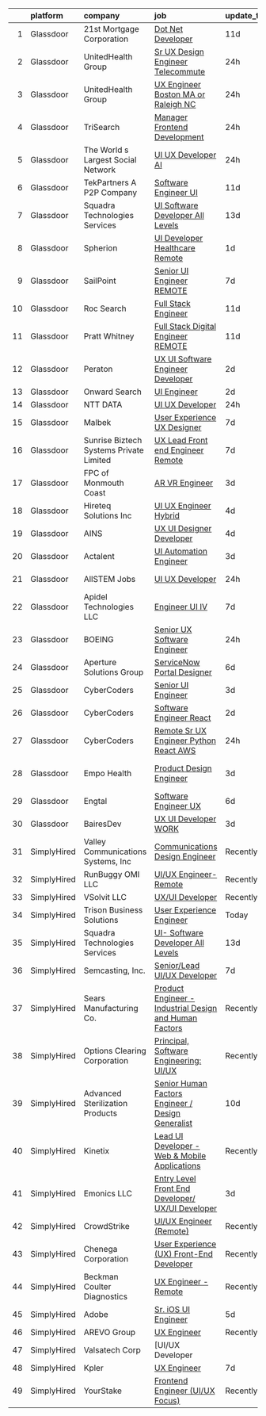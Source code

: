 

|    | platform    | company                                 | job                                                                                                                                                                                                                                                                                                                                                                                                                                                                                                                                                                                                                                                                                                                                                                                                                                                                                                                                                                                                                                                                                                                                                                                                                                                                                                                                                                                                                                                                                                                                                                     | update_time   | location                |
|---:|:------------|:----------------------------------------|:------------------------------------------------------------------------------------------------------------------------------------------------------------------------------------------------------------------------------------------------------------------------------------------------------------------------------------------------------------------------------------------------------------------------------------------------------------------------------------------------------------------------------------------------------------------------------------------------------------------------------------------------------------------------------------------------------------------------------------------------------------------------------------------------------------------------------------------------------------------------------------------------------------------------------------------------------------------------------------------------------------------------------------------------------------------------------------------------------------------------------------------------------------------------------------------------------------------------------------------------------------------------------------------------------------------------------------------------------------------------------------------------------------------------------------------------------------------------------------------------------------------------------------------------------------------------|:--------------|:------------------------|
|  1 | Glassdoor   | 21st Mortgage Corporation               | [Dot Net Developer](https://www.glassdoor.com/partner/jobListing.htm?pos=102&ao=1110586&s=58&guid=00000182153a5856a493c49ac567088a&src=GD_JOB_AD&t=SR&vt=w&cs=1_c3fc82ad&cb=1658213521881&jobListingId=1007990508969&cpc=356D09F0C08B1729&jrtk=3-0-1g8ajkm56kltj801-1g8ajkm5mi15m800-8a830705b06b381e--6NYlbfkN0BeAyavutZxRR7ChPbyVYCIOKJX9CUQksOACpGPzjAT8NFrx-wLRtB8cHbO_Z05eeN-ec5Qr0zoARbmGulbnJfT-tQ7mZ_Crun4kihfGMB0SAkv55ej3GEmwoceb5zNJUUrZ102Nic3xKjbl7XfDXj_49WS4x8AbQYFPMDiUCKuONfOLIYZFizOiKK6aLzvrWVtIVrKvAonxEDmgPhbb3haHc0iLSYlTRRAdfZSYCTjal3le1z5RY8_hQuAk6E6ftz7Vb5nY0gAfdzLCidilB2h2CJlHBk-Q_SUYmxZZhtFjF4phuVb-7uOg68iA3qAzBSdsmOwXBm-9szysZcANFeEVxxJGl159OTOeUzB9VLBYkWHqRTi8lMrPO0pCKgMct70JITR_CEyAv_TqxfOkH8J7jXWJvEM7eq0An5cZ4jY2F75H57QcieMFZw2OmZC_hj4YVGnSkU5DGin89tQtnyoNFIbc5sMpycfD7VDGFF9cP0xxg26U7s6cKly8HrfCrE%3D)                                                                                                                                                                                                                                                                                                                                                                                                                                                                                                                                                                                                                                                                                                                   | 11d           | Knoxville, TN           |
|  2 | Glassdoor   | UnitedHealth Group                      | [Sr UX Design Engineer   Telecommute](https://www.glassdoor.com/partner/jobListing.htm?pos=111&ao=1110586&s=58&guid=00000182153a5856a493c49ac567088a&src=GD_JOB_AD&t=SR&vt=w&cs=1_a3a201d4&cb=1658213521882&jobListingId=1008011760336&cpc=654405A9B1E0A9F5&jrtk=3-0-1g8ajkm56kltj801-1g8ajkm5mi15m800-a6560c212f363599--6NYlbfkN0C8O9VKdOj_1Zh75e9_CvYhSsWVxS1Pvi5WUWhsf4w7FOycHcR50Ta-CQORLM6vDVcuPiOGkBzn3MobIF6VycbhXU2tnlbAntlZUdYUt5UEcN4LIZ6p2ByqYYcI2C8BFjcmsOktTCV0Yl9gd1OHtls92C3J_XgUou9mClNJBMENy7AXQCmqOnFr6BGp-DH83yPev5Ief8-uL2aAOpxF3TDBG3_iNbakOvco6HiF0z1o_GimlTM_zfsQby_xX8hMdB0xproDZ0w6lDvIx_3KT_jogWrfBwbxnZ4tEDGq5070nu6MBWxZqSr4uDc7k9Ap3p5nzqKczf8sFkPjQ8uAAF7yrelKwMP3TaZW-u8aofeFfqPScGDfsmsBoxXcfhqD2yqt_d7dGJTldez-fnFLdRP7Q00FtqqmCkEjuPRLTkdDRQ%3D%3D)                                                                                                                                                                                                                                                                                                                                                                                                                                                                                                                                                                                                                                                                                                                                                                                   | 24h           | Eden Prairie, MN        |
|  3 | Glassdoor   | UnitedHealth Group                      | [UX Engineer   Boston  MA or Raleigh  NC](https://www.glassdoor.com/partner/jobListing.htm?pos=105&ao=1110586&s=58&guid=00000182153a5856a493c49ac567088a&src=GD_JOB_AD&t=SR&vt=w&cs=1_075012eb&cb=1658213521881&jobListingId=1008011762776&cpc=47CFDC01B3F81FAC&jrtk=3-0-1g8ajkm56kltj801-1g8ajkm5mi15m800-770229d9f52ffb7c--6NYlbfkN0C8O9VKdOj_1Zh75e9_CvYhSsWVxS1Pvi5WUWhsf4w7FOycHcR50Ta-CQORLM6vDVcuPiOGkBzn3DPDyy2UEjKF1T7FrV-ikTZnjWKmEUL0B3S8aoxKcxaCnfFjT6bJnhaRpWp7foMb4sFQnsTPYQkXSsaCfpZ7HN7EYRIUO78zYnCQq3mpqt8_nZ5D8EiwO-5SWyTwLRfjyPkP4yKzgD21O9YhloAcYHXowByoIIihqw_wfbAvSH3Pu6r8i-OFHpsWYa_qIUhyJsdxIC6SUDhPvTA8WymOmWuN53YwDt1Se9iiNESBp4uBevBNtL8zOz-LNaSqXf3kW_z4xdT3AspAD_2SPBgp_tECsef7J0dWBD3LI8p2y9QDz7PjLRwPUHCv4gMZr15yHaoZvCilQ53vGhdbiBpLkoBxingXFBFdRFMdn4Y9rBqt)                                                                                                                                                                                                                                                                                                                                                                                                                                                                                                                                                                                                                                                                                                                                                                           | 24h           | Raleigh, NC             |
|  4 | Glassdoor   | TriSearch                               | [Manager  Frontend Development](https://www.glassdoor.com/partner/jobListing.htm?pos=120&ao=1110586&s=58&guid=00000182153a5856a493c49ac567088a&src=GD_JOB_AD&t=SR&vt=w&ea=1&cs=1_bc428320&cb=1658213521884&jobListingId=1008011841467&cpc=F17331D9BECC482A&jrtk=3-0-1g8ajkm56kltj801-1g8ajkm5mi15m800-fe774720b1f7681e--6NYlbfkN0DJ41dufiW9-_d3VmOZHcpuez4e0Bu4X9T9KlT8_BkKDTCpIQbqk84Vut8YIlTyJcNraqpGmcppIIVYTYfwcycEtMRHCXGCs03dZ7mvDdBd_AnQiX7PcIxvgyK2yAQSgbQLSFYCUqKtuLt1TLx10f12QzmhPdmifR5qnTbaUuSQFl8I60jrOHmMN6Jl2c3Wj3zdoAejxjBPqC1GznudvfGOKVx9fgKa7BOr7jq2NSbbp1DAuF0Coe6382BqK5EK-SLl1XdeaTqgHLVQb6udbnq1IqJYg7r1vI6kd3uaXq6xPEr-lB6CT_uflLhsovJ02OFh9NBZPHApdkBWsWOkSN9XtRwmLISJ1TEgQNSQeCB1wl8c1ckneepT2etR5chbn3gZGmALjl1JsSkmPb5VWHuSffgzSa377oJHnkwsx0WRb29wf_hq0cCitvs75KYzQu5geI9PwAjpExHfygVvtVTt0E_h_GpRGhQLQuDmojDr6Pdgg66O1NGN-rKGBovvzX553JcNYqPdNPR1g0FrV_33)                                                                                                                                                                                                                                                                                                                                                                                                                                                                                                                                                                                                                                                                                | 24h           | Boston, MA              |
|  5 | Glassdoor   | The World s Largest Social Network      | [UI UX Developer  AI ](https://www.glassdoor.com/partner/jobListing.htm?pos=119&ao=1110586&s=58&guid=00000182153a5856a493c49ac567088a&src=GD_JOB_AD&t=SR&vt=w&ea=1&cs=1_6833ee35&cb=1658213521884&jobListingId=1008012161687&cpc=4B86475FAF393599&jrtk=3-0-1g8ajkm56kltj801-1g8ajkm5mi15m800-0c8ed47a18e83c06--6NYlbfkN0DSgjPPcnEdvoK3uuxfISLALE6pB1FR7YSHOr_tSg5_QGIhoz_2VqUepdcKLBLI_zQfqeGEJ02t1HlB8_HMM-HwJFzTKhmaijBLIH9TdD1T5RlHAj3Vjqfnj2lClj_iHQd83QlXV3HAWkCn_euEpTGEAlcgiIf0yIfRuZ3DO3FPpWEXl4IeheetIc6pl-Ve_mRcQDoxJX4gaJ05AwJuwuyKghpvJfAw10FL2GHbDQDiAuj4bc-QtgP0WJSS2R5XsyEDB9AvmONMUGehCIn3YOo6SUXEYpBUZki3WoYdieWzu9oA9sZhRb3zecUykYtR3f07GUSjD3a3T4hE0Bv8EogdFycqoyWYToqOGvfK8utS8EO2y_xk1mei-oDLaj2lo2rWAesFtFU-G5FUB7-6H8EAUCPCLJkHct3TuIUQr47598MWFXQkmnosyujNpv5cLf0Vjf5SoGnF6Xdaq5-1J0JpkhNpmVQ-c-5gH_SS6B0HgsBEBZVa1BJNKXzdrUtz_vq7KXiZ5OyAORoX9N_kOrYmTLimqkqcuHrKzng71JqvIoA1tgSKNwiLK6fFqGRq8D3njo4_oh-hEw99E7QCj7fN5hzBTYOt8OU%3D)                                                                                                                                                                                                                                                                                                                                                                                                                                                                                                                                                                                                           | 24h           | San Francisco, CA       |
|  6 | Glassdoor   | TekPartners  A P2P Company              | [Software Engineer   UI](https://www.glassdoor.com/partner/jobListing.htm?pos=118&ao=1110586&s=58&guid=00000182153a5856a493c49ac567088a&src=GD_JOB_AD&t=SR&vt=w&cs=1_49e8d358&cb=1658213521883&jobListingId=1007991572669&cpc=C3517E2410EFB392&jrtk=3-0-1g8ajkm56kltj801-1g8ajkm5mi15m800-5aff73e7c03b64e3--6NYlbfkN0CHpOIvs3qZo8sagDiUAvu-_P6y0GixwKP-GGMf9GPFgZwW1N9K8rceHdSLs2uRMTSeQlaHGXUJSMgj7maLAG3q_cO6hp-LHSmmloeVOmvQ8RdJkRiOnsFpnydS35Uo_FCBmTTqmDrVPhDN-wmBu-C2d2DgbFD6X1cC_PmEiDwtS10paq6FLnfeI2CD6F45q5Yx5SNhIXWBI5lOo6cA-PqFpagpZIK0mBZkDtC0R26K22OhwE8Koi2f-cJh4l8rjGIxBet55eC-c-TJE9cN4X0aGyrJ7nBCEdrGbxAeqrnvrej33rWtBnBJ7zDD-54do_BnHocMajnLCt7Xyvqcpb_XdzmvrPTLz1_EY7DndzpepPI5ZomH9ZBTDHJ4QtDuWcXpJu4xAxbDUElahTWlrUd6o0dmzVduV-a9IXzTlQzAqNg55oEnDoKV7qQpruxjkPU0fkPnTlsxMrOBkJcIVA_GRF_-FtB5q_9T7UM9o4_oUG8SwW6OlpABluA7vWm9RzHgXD0lK5mGjBgD663fGTERy4m5dwZac071BiRnLe6oByTiii_CDigfqHNvHlzvim4QX6IH9vYWffigYA1Bt-P1PoZEN_BctEam5MEahAvUMe8Do48XX-LF4ox4gsW-3JLgy7mAsuoQUSf5fA0sTOzyllkG2BGnu8PmsVimJWZytAp7ITrnI6usQsGzQmrtRgPTMupTbhg0fRj4jk_WdLgcF-4RyhXFKzpsYzzyOr7DyHFKXXivzq8EwrFwCXiYEJovxRzzNabUGvzzciImLljDkecWv0b8NJ4aVP4mIYJhDNq_3U45RGoLbQ3cnw-I1JvQUtQQKZ9np9MPtg_IKuFb7N7oPE76U6QvJfSe1WB791lLj5KsfYri)                                                                                                                                                                                                                                                                                                                            | 11d           | Orlando, FL             |
|  7 | Glassdoor   | Squadra Technologies Services           | [UI  Software Developer All Levels](https://www.glassdoor.com/partner/jobListing.htm?pos=109&ao=1110586&s=58&guid=00000182153a5856a493c49ac567088a&src=GD_JOB_AD&t=SR&vt=w&ea=1&cs=1_f3032a2c&cb=1658213521882&jobListingId=1007984835232&cpc=5EFBB0462F9C6B7A&jrtk=3-0-1g8ajkm56kltj801-1g8ajkm5mi15m800-e811dbf00e5ba4bb--6NYlbfkN0CI2D2WBf5KCAKm8AdZUtusvf22ZEvDfdwV7TPiZlfqI7iNOkFBBtJUL02K3EeupYBqSCEBoi0FnwSKg8wCxvQWTJ4tKVkjpBUUsuyK_XsRAZt9rGjO3nLhNnz8z_uuEkdhKuO6hb1hq_qtYKrqY-6EabSz6moGXWIwLj-pzQf36p4WOqMVtnA8JOQyu_HHFiEskHcpq84JQeEiV-fGAivyHSxzkxOJtgKhKXrqPuB37PUFVE47Tmo8cZ7KlDPYH-Dk8u5pL4FHqK76dKlJp6uxVc1egexNcOYlLUALnQm0s6nJy0CcEBoVeuwaK8z8R3nb4WasbdwlV0sMRuLCSpGD7XmV0vXd1Q0ullThczOLQaCH48W5hV79ZKfIrmYFejAqb4W0Jv0Jl60J3jZVtd7u_a2TubfUDgbsJRbRyACWlSysbC24zCu99KOLDMSLD2j5aAiWeTyMMhDhJK8bgPcE_fIeMY_mDehxqUnasLMCB8r2wao5scE3tKwDuLPUvRpRVxFRUcytVg%3D%3D)                                                                                                                                                                                                                                                                                                                                                                                                                                                                                                                                                                                                                                                                                | 13d           | Remote                  |
|  8 | Glassdoor   | Spherion                                | [UI Developer  Healthcare  Remote](https://www.glassdoor.com/partner/jobListing.htm?pos=129&ao=1110586&s=58&guid=00000182153a5856a493c49ac567088a&src=GD_JOB_AD&t=SR&vt=w&ea=1&cs=1_c7d0f8bb&cb=1658213521888&jobListingId=1008010473907&cpc=1CBFC3E34E2A31FF&jrtk=3-0-1g8ajkm56kltj801-1g8ajkm5mi15m800-d991af4201eb47b0--6NYlbfkN0AHaeY5S7ZH6ef5Hc_CeqbvuvIf954Kw-xy_wOPtwUDmCLSAeQAcrAl3Sn-tRxXzaMz2w4h2jqHXVm00Zx9TmUZ-yWF2RlQJpXN85wbTnpPmwc1IeCNEehZJIQpXzUOlFkSNgtO0fJqYl2NLeTegpBcI-994eFAVucJOwTdDMRP31KlRQAXaJ53grUiT4XL_s9EixCLDn4xdlZIr7vCRachGFfyhTI0Z7YVJOR7M5ExL6yYikFR1YzCIXnQuNq1tfTY5lAb9FqH4FNEHp4nAttVJFGhCGyt4hSqtg33hL3Aqy9aGy5uzrRu4ByIv9Yns2daW4jiZtTNf1DMdgfh5qbj_lsjEsP-yfby-p8DVJWtE2OPePU7A1ZLx9ioHgSmtNlz9haH-KRjen_syunsBJWKe4xIsyIZhPPBTIjFGEEhDRCXrRMQWmwSJUP6LcBeHVUfueSIpV8nv68egjc2EsFrdwuxMHNMR6FSzMdmOHhWc8_kN7k692nRK_xRaZHyr50ax6qxFI7UDw%3D%3D)                                                                                                                                                                                                                                                                                                                                                                                                                                                                                                                                                                                                                                                                                 | 1d            | Remote                  |
|  9 | Glassdoor   | SailPoint                               | [Senior UI Engineer   REMOTE](https://www.glassdoor.com/partner/jobListing.htm?pos=117&ao=1110586&s=58&guid=00000182153a5856a493c49ac567088a&src=GD_JOB_AD&t=SR&vt=w&ea=1&cs=1_bc4416c3&cb=1658213521883&jobListingId=1007997950653&cpc=FAE5E775D180B2FB&jrtk=3-0-1g8ajkm56kltj801-1g8ajkm5mi15m800-da746abb82e598a9--6NYlbfkN0BWug6gvaDrKE_xqA98tMcayc5-27cNW3yaEpb9ne-uVwYUiDOdfuA0JB_4EmToeSQNKRGJn_mxcKaiYWs0QHVM9qcqFYQp4pJp7b-sKOEAPQGJaRfu2IQeFcJ_UhIm7j5qXlBUdIuO11klCVdEv-uMxUlYDHMoO-UhyfSPFF-hNU8j_JgI-UtLNqOT6Kj3_IoBHcYxiGhWjokq6egHjv4qDXkIuokWjagKeucYNpgcj8AxHypz2YRaa1vJqnzP46gjFxXV1fJ52F0jUTcuVM6LEpcKOYhBRYD4DrovGSz_ymuCJJ846uljtHx1cws3lrM3kPPCsOQRQtMi0qCxTPHJD9dh22vbS2g1yDLoznBsgKJ6ZDrJMZ0ZIVf-q_ZiC_WrJqo6REinmTeXkIYW4WufnKaXq3UNNtdOuWq5XZHur_ShD692H97dyo32lgfuP0HB8luCCdjYx3nGfU8XvjzOpQDuG9nzTJf97ZZORoD19UUQJmsOTEz_KydbuLJEwdBPRFvsnvlxWA%3D%3D)                                                                                                                                                                                                                                                                                                                                                                                                                                                                                                                                                                                                                                                                                      | 7d            | Remote                  |
| 10 | Glassdoor   | Roc Search                              | [Full Stack Engineer](https://www.glassdoor.com/partner/jobListing.htm?pos=122&ao=1110586&s=58&guid=00000182153a5856a493c49ac567088a&src=GD_JOB_AD&t=SR&vt=w&ea=1&cs=1_6d5c930e&cb=1658213521884&jobListingId=1007990751253&cpc=654405A9B1E0A9F5&jrtk=3-0-1g8ajkm56kltj801-1g8ajkm5mi15m800-821cb0c7cb72fab0--6NYlbfkN0CMHfdvImXyhvk82aHanYmk_omNMXOkHedsHncAw9pogZQ8McdVG3ZgtV6D129IFYhCB_RwixszgL4896YGSfTC3_cbGOqj5JHj1Pg_GIsDGjXFLclWgy-atJISMZomnZSCZbIu976RoxTNCzrgyVfiOLka5RecghcMN8vK12pPlSbx5RbPNCKrTfuX_LZ7gCdPXBKmcGNlQKBsqkmyT_6dpVVcwDbQ6L4OEo37Kzr71Y01lYt_DqBvJZTt_wfXs340NokitwQwhA_HcPAI8J6nwszC1cq2UQTfcJTwIpnUlKBgfSA7q3eO7zD1BsguXRKYA6Mhs0NgmV6KloVRpkkSv0LR03p6qG6g3XFoSwJtkM0OeFrrQXa1K22-4b3FGj15hCEMpg8BWee1wSSEDStlH7tFkYfFgnpdk5hsFoptOJsksineXJcos1QC3trByr4P9-KwQQp5QQgnUD0u6_CmHFmQYke4yVvu0tNg2ePnNPvyjr7t3BQ1dwZIYe_tgvM%3D)                                                                                                                                                                                                                                                                                                                                                                                                                                                                                                                                                                                                                                                                                                            | 11d           | Remote                  |
| 11 | Glassdoor   | Pratt   Whitney                         | [Full Stack Digital Engineer   REMOTE](https://www.glassdoor.com/partner/jobListing.htm?pos=103&ao=1110586&s=58&guid=00000182153a5856a493c49ac567088a&src=GD_JOB_AD&t=SR&vt=w&cs=1_86f94021&cb=1658213521881&jobListingId=1007991077926&cpc=281FE6ECBEE2538F&jrtk=3-0-1g8ajkm56kltj801-1g8ajkm5mi15m800-7c0fd35cd94b614e--6NYlbfkN0AmeoOzMpFeQa4nQauBOkgcasiRGbz5T5YfctgmEyRynu_B7G8R18zY3QvB_OzxzabUOspJK7_XJG2OclnM-3V10SaNliQ_8jrdpnRLrgz1_Qq7helVTWuenKf0bRZkUFILDIvb4q08YZUj5BTUgqDc-_1jb5APcoSlVOGm6_LEXpkvQsCshQjIdC-No774yh_x-MW2JStJvWKH4pvvgx0kc-0sM587bXXYuyLMQ0SZ5SMG_u6SLmhJOgSYci5YYIKIvwSmW-Ftan0Thfjs2KUO6gRhcmI797b6EHhm4zq4rYxotBDWxxXeW46LFGrmf7RGnQg5v9iBa-lN5h753CiPsHqzG--VM64AhlaV0CxJhjhHG4qEfazCZ5PsGTqKr6oSkM9tuEB-gZDKaE-hgv68zYxZQdpVeMN5xnsUwzat7QeAzmjHYR3vIb1JxC6G98mwFYCCEGlEl2I-eDqI0qzWTv6eUjivrcQxeBg7eCcODv-urp-bYg3yrYbM3987YR949-idrSM3Lr716BS3nm76N0uy36HYmHuzlF2Th8f6Vlik6jSFXyIlQYzz4Wnl-H-giklUXkJyQeCIioJBcWqodb8ZU-HF2Brd9q3bZiEMDeXa9YV-p4rzdpW98FFfkz3n4De6YnKT6EWjVkwBRQDldZzbrGYbM57tuiKZNqphsU-jVYWv2iAKSwWhnbAEX0ghcf_-pogTz4QtAbtR206232IQpFXWErVsOEh6RxE1jGiM46uiuN0uS8n7ByznqcRt2GyHHbCMYCa3LpLrSlDj1NQokYKvYDxI83Yx5J-_0g4olXHxnG5FuPHfE7D_VieAe10Ki9WyA9E_gDhv6TSQ)                                                                                                                                                                                                                                                                                                                                              | 11d           | East Hartford, CT       |
| 12 | Glassdoor   | Peraton                                 | [UX UI Software Engineer   Developer](https://www.glassdoor.com/partner/jobListing.htm?pos=107&ao=1110586&s=58&guid=00000182153a5856a493c49ac567088a&src=GD_JOB_AD&t=SR&vt=w&cs=1_697d517c&cb=1658213521881&jobListingId=1008009901762&cpc=663B5FE45D73772E&jrtk=3-0-1g8ajkm56kltj801-1g8ajkm5mi15m800-938329cd362e9760--6NYlbfkN0Cx7R8OmodZU4Ze4hnUhR0Myw3_voyDLMHXumN7ynSuTvZJ394letWvd6fX-ZR_lPZBT-OEYrJPjqIcctGeicDxo7SumHW8V860V0-4ugK-yreDQ4HJ3krbPipokjFxCKlrg1HhmKU6DaRSVBaG49fEwuWiA_OIvPlqK80vruCKqsjR44iyIcXt8jgirNVAs5kRoOAWlJKMqLgTzKJq9kOcnWQh_HAit2d2jqpsy4trBV2ffvfOkPtt42E0G5mklB6t7lE6E2yJF23yztT6sP7q7piOSRkCWGTMvTZK38BwBAIQi4PhF9mZ60rDym1y0HeKJbHTK2PJyFwzqafcQenjqnmzXKaYmiszM7ZfsDWxW_8GGGyl3Wp7j0CZ8Kw6w5aakdVcPVt5t0eEqt4HikaJMoBzaxJLAnllo5MPEyDw2q5XvPlpgZXxKAzaAHgTxk-RyhOEydvPZ3zXfrkfuFk8rl2nH4gz4ULQ4R18QmVQrwm7Yeig3jIoEAEwOInLeDIwrsqG9eR21RVW-KpmKtYKxv3bwLqORYXKJy6z1NwKOJe3mlXYxc0OpPGGjlJyx7aialE9vXOcGCkQcFiUAwD4DAJtgo_WntY7xf6QdOeiq6_G8jug27zpXQi1Ilqe-2Q7UxQlBvGkUPNHCQxD3TuJZ9bj1IjVFHd2iFLKiooJSz7AAixxgniPDWhzKJ0ak88mJNDSfI9iJI1mWeUKWDhaPGfD2_zgcayNxR-tvZDNwcC6IwKYDssqpioWPoHVXtqjUFGEfTvCdW_7ALLaHkXXWVSSfzdHci3ftIM_0TgbjaPZfUprFR9bD9kOQiNkgich9j-8IveMs46N6nGpNUOwCSkQfipITYq_hsM1SJ0cLiXconmxrc8hTcOgwNTKcSrf1xPYjmeQlDEnwnDNQXAxaAQObKdUemFt3HqR_UUwSTB43dCfxSzEAH_gydMAlg2y_BbJMLNBqxk0JldErCkqiBD35yX9wjzan1_SAjbF9THkMT0RSRPpmfN50Rb770W4Kl3hvlNjupB4KDTtok3Jp1pqrS4ai2h_kwL9zKdFRBFp1fEftz_aWpA3siUayLM8Lvb1XzCC2RVtVmypBPZ1_5OFS4DmVgYg4aKpGWfoNGTpUo0RnqZrA9pxoveGV94WyGTl6Ybf5zei95BVOLVzp8sWsKapWV8%3D) | 2d            | Arlington, VA           |
| 13 | Glassdoor   | Onward Search                           | [UI Engineer](https://www.glassdoor.com/partner/jobListing.htm?pos=125&ao=1110586&s=58&guid=00000182153a5856a493c49ac567088a&src=GD_JOB_AD&t=SR&vt=w&cs=1_73bd0274&cb=1658213521884&jobListingId=1008009859114&cpc=0C139D4CAD5A6DB2&jrtk=3-0-1g8ajkm56kltj801-1g8ajkm5mi15m800-f8c9ace52ce8b0af--6NYlbfkN0B7YoEZZ2QAGDyEGGmBPAUWSHc1Mt3sMCn9FehKcWA3w8FH2hNAUDUUAF3DNhQFSEj6esjWeII3PznKFg_0DcPZIKT9K9Sb3wnDWq7pmwLDEVAlPhqYUKMh3-bjtGMpHmtrq16VI1Pv0IsS8ypgn12yN9fUmO3J3n9LkPAMKgejFxdJ4NPXemf7NVBVdfOLF3TZMIKaabhKOJugj2jH-53E_AVL3WTrOYbXSW7O6BI5tw7qJYIkAgkJxujoFFGQvWIKWm8KYZo2rNvinzaZOg8u_cry8ARbisCLctMUnTmlrH9mCIonqk79C9qBCFQUW0LrwPndZPRiDucGS8uvQ5w1kJhQxmtjtQ88I0RixfUwplbAxB9b_14i4vdxYRUXMtrBMmA_wK2pJfOliVj1SoNE9qXpPXdj4XaySPsHbGQl33u7jqIuzSAwrPajuN_Cnrh834akTZ35_JOHFtI8Sgt-Vl_ffIDbtp1VpzYim4ntpYMu16ci4tAPC2t8qxQIlgiCPl1QWlVgr2fK2Qn4Eg0JTJoB3gLWcJv6-M-qKJf_1Rr7-7DOnLy0chLKiXdcoRSLhIfZUb-E8cSbA6p0mpcg2_hl24MDEtulItWbfzm0hM9aXZd2KxSyX-h0pCXandQCIyc4G3fu6WZc6-ZBV6NGwJ08rzss0GG5jIgYYhCPdLIQRh6WYHagdkPrVR1IzYTRa_NkGTEd7zzYdgAP2QmFY-yB2gYs83MclyMRTISHBQvJuiCh1uE5avVSWGWZx6_0_IIeu5z5m4dLxOrnVijijj_HrJovDRW3axasegcfvVY-7cyKNtyXWSTwd0vdEdBGk7YWAy5lxewhC8Y0lJ1fI2sRgtsTAqkWcbWXTRRdxpZgel5AHvniGZ6Qp_5D6ozDWn4q2HeYMnDamM9APsl_RXHHsuXABwxr8xReN8S7rLyhncIS-4y4SZvsWgZUNssxPB-Z8vokUdGhgfuCvujTBQEtkghQVNLuWU4hNhCdDQ%3D%3D)                                                                                                                                                                                                           | 2d            | Novato, CA              |
| 14 | Glassdoor   | NTT DATA                                | [UI UX Developer](https://www.glassdoor.com/partner/jobListing.htm?pos=112&ao=1110586&s=58&guid=00000182153a5856a493c49ac567088a&src=GD_JOB_AD&t=SR&vt=w&cs=1_635adc97&cb=1658213521882&jobListingId=1008013063198&cpc=18C9CE28155C17C5&jrtk=3-0-1g8ajkm56kltj801-1g8ajkm5mi15m800-a83e78828c371760--6NYlbfkN0Bpo5Q-IoG1V_mjYSR4J41fvsy6TiSA3aeewfLkPI7RodND_iJDrqtfLb8ILJc4TdqGUI2E14J32mcUObAkZ4BOh2mnBsFFrMwRi1BqiZmnpbzFR0FZDLMtkAklSqvocHDox1fD85CFsaXjyryAEko2LSsWF3rCz-iiVvlmS7Kmx1IbRL-2A05g0tWDZXO4Sag8EvqUMrQ0_soQ7Ud4rMYJpsfCADBPBZ6FZb4stco9Em2-PNl1f4Ni0DqMfQx7wXzuLIJQTI9zKuY1j4nG69OyzsY9AUoRbgaciBk0LNHh8rz0TyxbhAEFN93JP8x5TK6hWfkw9tEv8CWriYPtXBmDYt1t8zmph_xMJzXORD3LWNJM8_RLaASXpOFvI4TPnbk3OkPPEkVwG5NjbTrbwOdaFolOrCbRI9Jo8eG6g5JRagAhe49Mzh2THDzg1vy1FK6dxK-J2sJw7qsgZj_mImpIw2SRDmH-5w9O06sDTfeIHRzTjkLhsUwp2Xtc33IqCqIOXvumJKJOdWSgQn197iINL8iRBW-pEj0g4rwOvSjsxPGJJzsgCBZ7)                                                                                                                                                                                                                                                                                                                                                                                                                                                                                                                                                                                                                                                                   | 24h           | Charlotte, NC           |
| 15 | Glassdoor   | Malbek                                  | [User Experience  UX  Designer](https://www.glassdoor.com/partner/jobListing.htm?pos=110&ao=1110586&s=58&guid=00000182153a5856a493c49ac567088a&src=GD_JOB_AD&t=SR&vt=w&ea=1&cs=1_d234ed6f&cb=1658213521882&jobListingId=1007997931856&cpc=1120CD366D53BFD9&jrtk=3-0-1g8ajkm56kltj801-1g8ajkm5mi15m800-40b944d675ac0270--6NYlbfkN0DLxniXb9xd09bch3T7EymxCrgj1jiT2kSu__xrmi42oCz9LhPSIgqDkzaCgiq-91irpUlDuDFCyX0TLUzPEHjPdGii383lif6Jg7HcDM7XHx9s25I8laqUQcOYn8H5G6ivC-Wz7zzU6FTWOhKBeDi_Qu5kdXkHZc9mBmv6Wihgj9rFMeRU0o5vfxzzC7YJMP9nQOR6GVou9rti0myfVMGP1kYsBIJ89tSk0cnsj-lPVJ1ctqwwnmciIbVTj_9a5LGSVPk135u7gWGVHRWIYzB1b4NnwD6pCaJPD6VURzMs-EpzfGt31RIx5rvd2fbdJx0lBjNlWIdrn0CIGj6mRYVey9ELI9ZRL0OlS-0BSryOS_Ow9vEL3qXopXEb8S24YoQAo1O_oYlxha3BRdePECNsH6DHYVX0KEG78Fjv_1HGxHeJvmkX-5P4Sdt3h0s78cHf58jf8neHNOBnJtVD08isNdTQ2ZcIt-wja472JeYwW8BX-AjNj_unVPHPWSVdaXAQL6cFjJoIkA%3D%3D)                                                                                                                                                                                                                                                                                                                                                                                                                                                                                                                                                                                                                                                                                    | 7d            | Remote                  |
| 16 | Glassdoor   | Sunrise Biztech Systems Private Limited | [UX Lead   Front end Engineer   Remote](https://www.glassdoor.com/partner/jobListing.htm?pos=114&ao=1110586&s=58&guid=00000182153a5856a493c49ac567088a&src=GD_JOB_AD&t=SR&vt=w&ea=1&cs=1_291eea16&cb=1658213521883&jobListingId=1007997893302&cpc=AC285F3A3ECA6BB0&jrtk=3-0-1g8ajkm56kltj801-1g8ajkm5mi15m800-c5b56a3847f9c7d1--6NYlbfkN0CB5V9pKc9dSiWkDOidb3xEy-kN2PCpaZveSm6yQI6kq-7KBZtckO1rVmn7ljZ2wfJwjkj5EoXAVgOOFFJzqjT4UtvcJ69xPGNDUjeUQSIDgoaMtQlIHt4jvpJs9Ls7-y5lN5cvGOp6CFvU13-hf1HycExQs7_JkCVDm2hresv0aSPOUuHMH_fg9LCNDK56BuT-nUXQXAAfE_KMAV_30_hv9IZV3GsWAiQ0HDZvczVC0wkQ7J-Biy9ZeJZdePDwPgtQnx2gveoQ6zQclE9ukYA0u1IiReuCZPV4FPoA_brianvFKcjf9oajD_JozWrzAigvQ38Xqo8n8Nokumf6ByPfbXwdrGKaWPK-i02-OvB8b0t0-H-YNk9tycnBadCWtg3syEPKz_9BLK_HpKRxt7RZ6RFok_K_7XgDODkV0DFQUyxrdXTsksX-CcWP6pZeCYxf5_ZTSHyVgMUcLrnBOfYYpXRLNUKF61oh0G5hnBn5rpCyL4s8yF0DWjRjVDEk8lnkspmfurrTBw%3D%3D)                                                                                                                                                                                                                                                                                                                                                                                                                                                                                                                                                                                                                                                                            | 7d            | Remote                  |
| 17 | Glassdoor   | FPC of Monmouth Coast                   | [AR VR Engineer](https://www.glassdoor.com/partner/jobListing.htm?pos=108&ao=1110586&s=58&guid=00000182153a5856a493c49ac567088a&src=GD_JOB_AD&t=SR&vt=w&ea=1&cs=1_e09eec53&cb=1658213521882&jobListingId=1008008395089&cpc=EA19F5B90D514204&jrtk=3-0-1g8ajkm56kltj801-1g8ajkm5mi15m800-6ea360dff88ed17d--6NYlbfkN0CLv2CBgusphKIwL-jyz1jWirmJ0svNnTxHpeNhNaNJDD3B_l9KdkoZlyygzogx0NUkkQBJEELeXyE3aqUkDRqupv7WzzVk10YumWlohhatGi-Z14Ozi3HdFgiZLW4ahInlZBVGSH8DCv0MIbIoKUvFqKzXab9I-mAtpaYOVNOkK56mikoJBO4JMNqHoTWJau1LdUOyI9rAFe6WGNFY1rHGFP4GtBgTR_HMofEfVZIhWigE5hIBLVsGhHHdzmS2YiinAxcLCZ-iJ0a0rRzn2csA-fvkZelgwMs4LMczBR5MJ9SDcfbntewgRa1QOfpufhf-dlTXu5EogvLg4AxaSw2-c6-KuAps66qCov7s6lvmeG-nfEK8M2zXdF8fRV_jl7wedfipkpQtRPL1o7ieYu7bqwdZE2J0-yC6LVrrU2RKocLAVfbPnFIxVJEfyz7obZQP85ctcThkREp8E4XdlvZgIYa6KlfEFD3FmB_v48aaa1bFEFZ-p2mkkD81492PK2NDOdhQZwJvnziU5ysUNDYM)                                                                                                                                                                                                                                                                                                                                                                                                                                                                                                                                                                                                                                                                                               | 3d            | Remote                  |
| 18 | Glassdoor   | Hireteq Solutions Inc                   | [UI UX Engineer  Hybrid  ](https://www.glassdoor.com/partner/jobListing.htm?pos=123&ao=1110586&s=58&guid=00000182153a5856a493c49ac567088a&src=GD_JOB_AD&t=SR&vt=w&ea=1&cs=1_d7a2b353&cb=1658213521884&jobListingId=1008005650516&cpc=AC285F3A3ECA6BB0&jrtk=3-0-1g8ajkm56kltj801-1g8ajkm5mi15m800-61d9173892bf12e6--6NYlbfkN0AU7GDtqz8iWgdBXcLWHEbqjX6U-2Fp-d62bXwSSh9pzfUHPVhKI9sxFIyG3A3K6bGQDAEUPHwSsCg_-_fARyKaWyUG0XE0qmZEMlhLjom6GZjhFYEpKdUu1WsEgLOOSiGbvQ4OS5wRyvx7RflRh5xyqhwRuJuvstB6D5zAGX1jRPmHL_rVRutYD421z4i0wdCnU8COfoFq_2fIPN000meY9DXVOHLvWGKEQ0tz4777vwdD3KNDc9bv8Et6Lw6TsSMy1gSJ60_M6X8i77VY64esytLGm-rn2uRaw5oKOfgYu_4rHg9iIqL6RIXDc5PeAxZNWUsAHpwg8fAHB0Hecd2s60dnIArS7t84s4uAGGwgjdqIzndpg0uFbbPaRBrZTQgvOP9apYUTsYQ-Iz87v8ciTptnFZbLq0Kb5WYXXyNqHmaUryvas2vOA-7m4mx1YUZceoCkxRgJ68Q1a9xeGZ-IYGSfct37U5akrhlSfZadj0UJ__aRiKjt2aaIvqDQOKY%3D)                                                                                                                                                                                                                                                                                                                                                                                                                                                                                                                                                                                                                                                                                                       | 4d            | Remote                  |
| 19 | Glassdoor   | AINS                                    | [UX UI Designer Developer](https://www.glassdoor.com/partner/jobListing.htm?pos=106&ao=1110586&s=58&guid=00000182153a5856a493c49ac567088a&src=GD_JOB_AD&t=SR&vt=w&ea=1&cs=1_a9f7df63&cb=1658213521882&jobListingId=1008005290740&cpc=7F925F5888094D6A&jrtk=3-0-1g8ajkm56kltj801-1g8ajkm5mi15m800-31dfa51b207390a8--6NYlbfkN0Bcr26GrXoQrT0Vg7_C-8puRcYjYF07PKkszPacc_DnVIYYu5WKRhmp_eaMR9QWrlQxBGJxiB6HOLDb4iV_YAxQob33wGN91enQ_AscMBb6bYCiVeDaYuTen-SdddWchvimDuzbAoUG6T6BK5YU7ez7pjzqOSyW8kgxerBoEwAXx__Lc56BvRADiZVrEz7qh70qPIlTU48wLP2zC-1ZGr5k_qcdaS8wLx_xtaWl0u-FyArAccufvU_kv-Z9imxv2_b1Ho_7CjeEbdnnUqK4bnKxCb7pLg66M5eGRvu4geFD88UzggWWYPsi2R_sAE_JBFDKJ7DIeQSQ3Mw8kkN2tce1-Oe6trSPTmNcdeFOVWnOoaxBycGHYLm-MkmBiYpwlKq0YHjprTLvtip8W488q2AGM_0bHzs1NOxs5pKLGHspvlNYA57msJ5vMEfZfjtC_CVSecPxY9P2fvc80c19-OpK8QLYKJEYyuA4NxxQoI2eWdqKq5qo16p6A5t07_oMj6ZgrWZkH4NVjw%3D%3D)                                                                                                                                                                                                                                                                                                                                                                                                                                                                                                                                                                                                                                                                                         | 4d            | Gaithersburg, MD        |
| 20 | Glassdoor   | Actalent                                | [UI Automation Engineer](https://www.glassdoor.com/partner/jobListing.htm?pos=121&ao=1110586&s=58&guid=00000182153a5856a493c49ac567088a&src=GD_JOB_AD&t=SR&vt=w&ea=1&cs=1_6fc2ee2b&cb=1658213521884&jobListingId=1008008704151&cpc=444700D72F2ECBCE&jrtk=3-0-1g8ajkm56kltj801-1g8ajkm5mi15m800-c61400eb551d8cdf--6NYlbfkN0ChYVx_I3yfZ_JDY3EFoivtqvi_stwnZ_kRt8Dowt_l_d1ydueao4NE-oUleRJ4yhi2hlXaz38KOpX6Ttv8sUniqF9q8h-tV9LBw_Lmt0RpqH41D1e85TM51CU8QXaYdw_gj4O6zIsgaYURo0vLyj1ynvM16OVDzGF94E2-qqXfYZdx8r6ZubTQG7WtgcOf6qkwSPpkHZbsrLYAc7p83ZrpGqvhebcIZZnHhVZK3BZkLqLN-uWdzrfZ_y27P16s4JWM8A9YSlL7X2gsIoReKByCvfEwZx11kdOw_3h0e7jGLgEnKKoSfiTpdJeBtT7AyJWCKnrF-dJWl73D7GHnLmsqSOe-K6LT-OwZHzhkYZXO70y9c75Hu0o6_uJkCHWH4GS0Lf2zJLe2XhejA5r0cqph5xhPUzRvds0x0rvkA4oKksCT3j1xwL7rBJQYp72QJXUuAW4MADn5EDKGKHUVzkZvteE2fJrthxj8S-niEr24ZKYEUVO3h-rwcHJUrL6vzSSZ7lfzSJB5L7hyRE7AlWXDFgaA8FIQJVuMLgcJSOdzixzeBL0borALEjfI9w_0oe94INUz39gfWNGanBNtt2C8oESjBUn0tBDPPwj_Cc3_6qQjkNB8WNDCCh1nyF42NZpVtQKoF2ZTXiUzZNF8DwSpM_pFVTEosnk6ALbfy6hQckcJqN4ca76xmT0jxyP2IQFR0mH0r58rwJ1gPWegmFqVoV4s83gddfanCr5e6FDpyrM7WPDp9BFob6tVxsumz8sPnmu-pF7ZUEpEEts6TbX10NwsBnKm6kCykaxPXyIJZAAHLGKaTF21DCWg2FieeqO9z90bQ98TbU4RzXE9UOWtrAfC3AaA-CoaiqsMEMuIp9u_elRlpMFH2rZ6HUIt1QHQOUKr3kkAGOgOhW_j6UkOMZNUBSi1jSda-yUEMtbRKpKUL3x_0kLjDfAJruD_AmeKXq8X1Rg3I6JHOAEwUgHVCtAM01RMWus%3D)                                                                                                                                                                                                         | 3d            | Seattle, WA             |
| 21 | Glassdoor   | AllSTEM   Jobs                          | [UI UX Developer](https://www.glassdoor.com/partner/jobListing.htm?pos=116&ao=1110586&s=58&guid=00000182153a5856a493c49ac567088a&src=GD_JOB_AD&t=SR&vt=w&ea=1&cs=1_a08531b5&cb=1658213521883&jobListingId=1008012677836&cpc=A8EA696C92E7776B&jrtk=3-0-1g8ajkm56kltj801-1g8ajkm5mi15m800-0bfd440219c43a30--6NYlbfkN0AiZrMnqxUjvkrH1BfCsd59OntStyTxBw0I9DVEtrwMU5TJ0gTDOXWz7DZGPjSzqZecGPdt1wcIgn-P6kDkSDOudWl2-H3pXGWGVWswgv10yHZxX9Ux-9ctItQ3W2WWJlWVzSzIDchAc5B1Iz3AL1wb-e-Mc2Tay_HWP7l1tExRkNgkK8RKDhA-byo7uYFJys1rb6cbw6GP_feTrsBd2XIVZ0XDLCFuGI4v2wsFxi1Bfh1gJu37zJtj8rpORXpg6eDRErR0l2W-RleYQFqBWkYFKoRKqsbEgsQsx-67Tn2PvJI510mrDn40C8EpUkLEz46yI8-1yF5_zhkPQIMKWfYCOnVHbw3oOfKnYNpS7QOM0VbFdforTCX9DOKoQbLsM77Xz6Hlv8cPR9-CUin5Ow5ih-RSyGRplnqPVBZ2-WdDSWVteR1sB5Zm4rCNrllt9vqESDJdzp1IKc1ptUAUtzqkMqxdXHFugYSZKQ3uf3lJUia1MOayAsflqOf8CCT-YkPIGYCgwY7E9hipoOn5RSFI)                                                                                                                                                                                                                                                                                                                                                                                                                                                                                                                                                                                                                                                                                              | 24h           | Columbus, OH            |
| 22 | Glassdoor   | Apidel Technologies LLC                 | [Engineer  UI   IV](https://www.glassdoor.com/partner/jobListing.htm?pos=127&ao=1110586&s=58&guid=00000182153a5856a493c49ac567088a&src=GD_JOB_AD&t=SR&vt=w&ea=1&cs=1_8b5358ea&cb=1658213521885&jobListingId=1007998149746&cpc=F41FEAB56D215062&jrtk=3-0-1g8ajkm56kltj801-1g8ajkm5mi15m800-48bab4056eff18dd--6NYlbfkN0C-xuqgdbktDILJoi_o42Ntwte-sxNwJl4lq25EOjgqY9QdTvxhiZuU73FoiVdnOk4UdS7OWs5-2M-BMso7JSCR9Jr_7Tza_AdFvzVNvRFfcDaq-zy1zLIoANyAHq9DhMIUQ4DYRE7PYX-12qQvRxqI2Ys07Lqnse3Xk-7z5mIKOygDrPRDBJyfRRZQ5SQyAN43DshfjiEE46lI55u6I28l9ClErOCY5bK6yKyVo1YJsa6sNtwe2v5CCJIcvHym6XH-3XWSQMuNHnYNpf6VoSwFry8JNDI9jNR-ydjAebisFrMg5dh4_tzXXGi8HtZnXjAVdxIZjtOXCiSLli0nw_d9i9YOVh9LEdZxf5Es40VNEpHRSyw0nmpRfKleLjWjJxwYjvvpbDgeHJsnLMqFQNjEfJ-llYtGZ_qKXrJRNg3U7prHSnGYN6ExlzYNaGPZ9Kf27dVCSlpgRFvjlw1Mh4jKVRhHnyBVM79pSLOxwsuAWr3KdOOtqdHObJpng63BYX0%3D)                                                                                                                                                                                                                                                                                                                                                                                                                                                                                                                                                                                                                                                                                                              | 7d            | Remote                  |
| 23 | Glassdoor   | BOEING                                  | [Senior UX Software Engineer](https://www.glassdoor.com/partner/jobListing.htm?pos=115&ao=1110586&s=58&guid=00000182153a5856a493c49ac567088a&src=GD_JOB_AD&t=SR&vt=w&cs=1_a79209d5&cb=1658213521883&jobListingId=1008011578995&cpc=149B3D5996025BBA&jrtk=3-0-1g8ajkm56kltj801-1g8ajkm5mi15m800-b58a8d99042b556c--6NYlbfkN0BddK4H-tsabPiX3BvkwhvbvP4OkLNzlRX6egXJy9Hb11ERhvpR4KXHOGIJSt-F4EldYyzj0PC9O69e2_XOg04ctubWkhfyk7lOf4jzgDfkVVmcw7auXEp4QatkNt5p_R_gsk8DtxO0eiolbGyhiW-ZXUSQHqlM0zW4J1dJpbU_bnj9nwEqk0REz1K034CTvMZEvaMOImTZobFaTIh8mrceq-fKV9O8lCBczfnENy43oj3Z09M5A5O0MK01JPsa9Ekzbts2P-jwD9H1-iZzWYquRpBZimGl9NTEPiLef8xKYWgDXaYdLso-Fh0v_nCS-Yp5iF8EW4HjCvZS3YKtotmHbEPHoQF-H8O6IioP6tDq1kp1qFs4sOphz-9gq4J4fhRPrLVFcN3Ryqgwe_pRvndP3T62QZZtw7jCaW_6thd_bpZpr3zIqulD)                                                                                                                                                                                                                                                                                                                                                                                                                                                                                                                                                                                                                                                                                                                                                                                       | 24h           | Tukwila, WA             |
| 24 | Glassdoor   | Aperture Solutions Group                | [ServiceNow Portal Designer](https://www.glassdoor.com/partner/jobListing.htm?pos=101&ao=1110586&s=58&guid=00000182153a5856a493c49ac567088a&src=GD_JOB_AD&t=SR&vt=w&ea=1&cs=1_5930b65b&cb=1658213521881&jobListingId=1007999998992&cpc=A1E2D04CAB10975F&jrtk=3-0-1g8ajkm56kltj801-1g8ajkm5mi15m800-253a857916c97689--6NYlbfkN0DdLn5tXN_RiyJSiFodarGZFJKa8s6F6AK0THPBWp05MTMONey54h9e5W8fl-mUkgIFxuBH5TeEF-5fNIXry7Tfab0oqa71oEXyYWbj0NlQDRjjQKTSlBOCJVn_qTWUYdDlX2DgHo3zpP-6tDg7iS_X784p-nGfkxbF-c_UFgFxqiBkoXDLvj20f1X2Pv2GJYS7ZcpBcfd58VRDf_hdzbFDWsiOnnRuAUCR75zTGJ-_MgdoTmJ-7MQa2_7NvuKH1lfrDovexjUpsWTJ0actzRIDi3pYiX7ouyvhGur1PjPHp137Y0fb2XJBD691MQfKD8EE140tFkhvsfJFkrph-YEIY8BWmr953P6pSpPRbgKl3cPC99YKw511Lp1U12eogtuvpAC_2aJFQvRbYsWdNLhDlJcMCTUTVxDzB4NRXnCDV44sNklWd0zWw6z5lSC5tl_Bz5kxcKKTwoFY3y0u559QbKo0Z6uiUsyN84bYX1tw7tbueDaOI1c03vtFoO2V67JX4PV6hUEXfw%3D%3D)                                                                                                                                                                                                                                                                                                                                                                                                                                                                                                                                                                                                                                                                                       | 6d            | Remote                  |
| 25 | Glassdoor   | CyberCoders                             | [Senior UI Engineer](https://www.glassdoor.com/partner/jobListing.htm?pos=130&ao=1110586&s=58&guid=00000182153a5856a493c49ac567088a&src=GD_JOB_AD&t=SR&vt=w&ea=1&cs=1_c191e831&cb=1658213521888&jobListingId=1008009136091&cpc=FB7E4A1762AE5BEC&jrtk=3-0-1g8ajkm56kltj801-1g8ajkm5mi15m800-df603b4439804a92--6NYlbfkN0CpFJQzrgRR8WqXWK1qKKEqALWJw739KlKqr2H-MSI4eoBlI4EFrmor2FYZMP3muM1TurmoTYETX60hsJNGtB9e5YcHgfgsXA8oJSdKLAT1tta2q_8qmhg-8PIB1RM9X-WNgkWDxcvY9-5J-ZgVSYts0Y-OTO65BfaKnxgdDlUggCBSTzwbNvy5T47_uRgWdIvqj97nygtl9Jf6QlmNHhWtqr26jHCKnCJuRldg7N3untY-U_T6LujqHMMbpD7V-y1FI8Tv3cTO1uv4SXQz-53LiGTdydYxBBerwOEJtZQ6R_3lVwNBxm5R6FVqDo1-lCuw9lyDKcsQ0bT5tl7cPBFITsA9Na0JFVNk-P01AwaqqyYuIdM7QtQuq8co56WZF35wLWnLa2rEICogjTeMYC5JzaVpZj2ysg-V_G8BHG1bsmrSdCUARCrtu4PC9hcJaUYJr4_SAI5RQTn3h1forKQh88JODhWV1NaDacASj1cW_mtYBmLlLGgaYqa5kXnJmpBaGktUC0HvnueYpessKArsSg99Zl7ynqwPrs-TQByxbIDZ1-v_gHdyoxy_pjDfEXrJeV5247i6MFrSeHvK53an0laSCzHXPhtj3lHMhnd7NgDG4y6k85MYnJYh6Or1qBnOqcMdV03gemc8pqKG1cvAfCgf4PTadusefiYFJHfkn6sYQ0gTKxtX-Ck4iMPpxJVq2tiIe5jsaOD19cOakiNizSqtE1stMTmXaURyM-K5tSvqDxd0LCPtIT6tQS0EIRc5Cm5vLbjarE_OHks9CyhNc31A7eJAol6oR6B2t8QyVRfqE4JhjNt0V4oE8hGHNCBIE-7WmEmH_LHKDFEipr_qb_Y2jKjfBaXyn0fxXAxX4Qcz4ivNX1w1lCIW28KSo9k_LMnSIzcvTaUvFZ8-93Uy1dXvHJVHb6Sv0hzEh6_YwC3K0CkK30ZWpPRWI4rAP7D7kt2niRJvmbQmkONG-hRQQkBikJE0Ea6BSh3el2twZyXNEhOXvEckMSDP7VC43Ik%3D)                                                                                                                                                                             | 3d            | Miami, FL               |
| 26 | Glassdoor   | CyberCoders                             | [Software Engineer   React](https://www.glassdoor.com/partner/jobListing.htm?pos=126&ao=1110586&s=58&guid=00000182153a5856a493c49ac567088a&src=GD_JOB_AD&t=SR&vt=w&ea=1&cs=1_32bfca84&cb=1658213521885&jobListingId=1008009980801&cpc=FB7E4A1762AE5BEC&jrtk=3-0-1g8ajkm56kltj801-1g8ajkm5mi15m800-004ffec604a79bae--6NYlbfkN0CpFJQzrgRR8WqXWK1qKKEqALWJw739KlKqr2H-MSI4eoBlI4EFrmor2FYZMP3muM0K9Plf2oVC_7sFn9k1_q4dO29UPQ5jZ5VRvt_9TSa1RQI8zIUTHGM_Ayucy3huYoKwS7qTxnO6_onyDIeaRg9ThmsdhC9Z3uDb1XTnCLcJx_Ox1NrHx_GHQqJ4peFX6x8yyKHAfMQx1B5DuREZpT5pTvrIoQgWsnF0nvkt1z7aFinFZDdQwakLlcSiHvIA-ABI6MxpbJhFLVcsCwTUfbNhUxXHUc_h0KJb4fZi0Nov472cHwqN4hOnT-GLr9CbKND4hnpzbdUZcHrgDnm5Z_tJ1QZ4xkB7OthZbQtWXoGKG2DJrSXACnZ-YuYHLY6SmU6c4dc1fvWx6mGb1SJ7c7dY5sey1is7_EjZfjKj3xNpIksEOch4qWDfAIWpXTCFNl6w97rNQ2-rMQSD4XAzuq1Fv2IGXvZQ54ZqBrfQ0dxzGRuDCzBH0uc4h8A6LgJyvr3ooG4IsOWR6d86T2F0tHlgAbKp1Ujxvv4zb-n3hYBUVSFvvsJVCOYzfOTkN_Kq6t5zGtk2TiC79jLGYOYdEL9bnE7rTeSShpwO97i-up-MraBZPbwzTXwujOgjniIyep223w5mMf75tFu8qUnZX-COoM17XZzkbbCjfrTwYPuyh6KQmtZ8LFcC-2Go6MblbWEtvjFxYxj0ub8wLESiPsBcVN4bwFMf6gPRP0RU8kQzaoRan35LitcORTxJHnYKmYDJS_jm9hTeqzFfC1kQ8OQImiExGkyY9N3a8cRGy4VOgbhlYV-8EofCC1Wxuf9gTVEb2OAr4H8UPB4KN42Img8Py2OAaDZPILQxc1sDvWsUB2FIunLhMi-359tn9w9hXF4WZTGqNagogNlARzlneBVSXf0Nm3lXd3BboYeMqGGcoCGDw_Nb0DHHcF4VIIBf4JeKqBfk7UflIVZ9kz00OsCK0dRO4Ybs1iompsQg1ZGhvg%3D%3D)                                                                                                                                                                                        | 2d            | Los Angeles, CA         |
| 27 | Glassdoor   | CyberCoders                             | [Remote  Sr  UX Engineer  Python  React  AWS](https://www.glassdoor.com/partner/jobListing.htm?pos=124&ao=1110586&s=58&guid=00000182153a5856a493c49ac567088a&src=GD_JOB_AD&t=SR&vt=w&ea=1&cs=1_1058d722&cb=1658213521886&jobListingId=1008012922737&cpc=FB7E4A1762AE5BEC&jrtk=3-0-1g8ajkm56kltj801-1g8ajkm5mi15m800-e8135926031a0974--6NYlbfkN0CpFJQzrgRR8WqXWK1qKKEqALWJw739KlKqr2H-MSI4eoBlI4EFrmor2FYZMP3muM0VPgwL63opAaR94ZrZI4iWYvdLJ0SeNQdELN_scWxjbRl_ny-ROg4hGEFYCfPtXMjwPY4MCx0FSE165EyAYCMjV-VlSUpz7SEHJcAJ3vWDyeQzTjT2lYyYRk0WLUhEZ7FspuOw764Bt0Z0k049b2_sQQTG4XYV3RjCUHlpyxTlFTtrtykwfWDNhYqxgBBOgKgbAhr328qmM0SqBS94sd7lspAgHB8wr4Akw3pP7iEumUFVn4gDt1m9KymuYrSkRLMeo71OwUpPWkn9csTqwOo68VF0zQhBhGksZ-syuPNTzfIY3IMskrlB2bl1kpSqho2RI_-O-iUVFDBEMmQcxHp4jXBi6TaNzms4VPVsakm0q6idyfLelEfn9RBxgKbAI81F-98DBW0VyoICJ9vnGSGhPLwWZ79zbnJWTLi7guSOi7z_rt_tlMIdhQhCmBZgqqnXwar4kcFXPpaX1rCavUF-8Kjw_8irrBqqsF1QC1gFJ2PsK8yUeWSNJ9_dWvZNbin_zafD2g4H8qp1BTehxxtJjNs2raUyp3JyWOGkgdeTCeqS1G6DjXVqUmOrHnmJmZKldR93s1FtYRUdbENUEZLpgR8GDrp4ZA4tooWqfMNoDzv0y5go0Xg4wYpgnDVJhdmi2wmVtDHiRNjhSz5mRp-NdMxiObAIv1HOJQsM41tfsQjRLD901BXJqeb0IS8IExHiVn4jJczMNZ0EBNPha8qF2PrdiAWOvW-rxQh9He5K3oKAAcAaVRXAxy1GNtFj0gLbOivOwguIftBbMonty3f88me-YaowmiUC0G4z50tTLYjXOre8oXY5ymr-KzjDwj8yChFCos5x1kIgdk7sHD00LffAoB3T9LSsOSIi4TZTAoA5Nv3GW015xqP_ksj77qt9Ntb-djgFMWJS9ReJRRcm1ntxrVlP1CuLnynB4AwD7XTMeJnmV6vlYBh1PGpZ5_ZVeJ8XjAHZww%3D%3D)                                                                                                                                      | 24h           | Miami, FL               |
| 28 | Glassdoor   | Empo Health                             | [Product Design Engineer](https://www.glassdoor.com/partner/jobListing.htm?pos=128&ao=1110586&s=58&guid=00000182153a5856a493c49ac567088a&src=GD_JOB_AD&t=SR&vt=w&cs=1_47db7bfa&cb=1658213521884&jobListingId=1008008476390&cpc=39A4E8CE329AB187&jrtk=3-0-1g8ajkm56kltj801-1g8ajkm5mi15m800-08798ba5ccc4b3fb--6NYlbfkN0D0ff9e8Lfwlpl5zGbQmpn59AL71QmFd7VKOAnfyjZzp5sdngV8WPgYe0dov1m7Y2kyU6MFA17iLIS8mkz8_hEfGnxkvHn3XRpKqiEH45skHL4Dk0DXeI9HJy-9XrFfCBGxZh4LgWCipAE7TO3nh-nv0BmlB2tV-91B9PGkU7nS3ILRsvRruFQG0j31roV-YqubuxwmkCaFqU4vgUPlT4OWY1YbffVsqQuMJyG_keBvOsB0-RTPRLvNk-MJ2s1K8jWBH_ByPk79Glls49zLKsbmLcaTvsCJI04LhtRKvRkwgK30CH97b5Bk8LNTk8RbfnPoNyx7ui1AVvSV7E7Mk63ILZbrrKocrmVBYSh2BeAb6NYsy33Q1BqJSjcpK4AJzyn3YSJnFnPXeNnuxCC-i81GKsWd0MykCgfAZIcCcyddDuM58sAqm233SnQEo9DeS2NQS9Jdc7Lq9MeCvDYIWiMAx_C2SxGfytuarA4BHDYdPw%3D%3D)                                                                                                                                                                                                                                                                                                                                                                                                                                                                                                                                                                                                                                                                                                                               | 3d            | South San Francisco, CA |
| 29 | Glassdoor   | Engtal                                  | [Software Engineer   UX](https://www.glassdoor.com/partner/jobListing.htm?pos=113&ao=1110586&s=58&guid=00000182153a5856a493c49ac567088a&src=GD_JOB_AD&t=SR&vt=w&ea=1&cs=1_593a7a66&cb=1658213521883&jobListingId=1008000310218&cpc=9DC6E4D8324653EE&jrtk=3-0-1g8ajkm56kltj801-1g8ajkm5mi15m800-03f854878e696ba3--6NYlbfkN0B7Z8t6fEMDh_BTkcJVPNJicKvZQEBTy5HSwyHa20ewqmyfWNXjNsfvmtdqiCQm-EwitvvGpJcSgGECeBoEnqNNeG1xAGamWloUOVsNTHOnRW-_yI0CESs8YkLfT55m8ZrPDU0rO5nHKJPO_q1kTdmvuNVKzZgf18dHQtn-A3uVxIgUvsUxtQuTUzkPDsBVGx2uKL23bjb_fyHAfPjdblPMW8BKpjmXzJ1inUy0q3HCX36aTppaji_a6V65vsHLsCUW3BiC1ayp4_8Xdhr3EWYW9MnkPVJzf42HueYxbrk6svVlN3H2E4oMljR0er59J1opam8R8Ml7mkFASOaGzbgfxb6GNwDEAA-qzCt7SoEbSx90LPHzA_cF8AOSiF0uQF_LVfFxPrySfVqUNJGmG-oqZUpbKanAiBBEt8-xFahd5vW1TveC-QkjBsfO8AeL21hhMERzz6_Rk_cJHKRGbu019U2F67RMUNhKnfEzzQIyUd657AoNcR0B47JAB0liROYWxY9erI3KXg%3D%3D)                                                                                                                                                                                                                                                                                                                                                                                                                                                                                                                                                                                                                                                                                           | 6d            | Englewood, CO           |
| 30 | Glassdoor   | BairesDev                               | [UX UI Developer WORK](https://www.glassdoor.com/partner/jobListing.htm?pos=104&ao=1110586&s=58&guid=00000182153a5856a493c49ac567088a&src=GD_JOB_AD&t=SR&vt=w&cs=1_3fb72050&cb=1658213521881&jobListingId=1008007951743&cpc=8795CF9063CD573D&jrtk=3-0-1g8ajkm56kltj801-1g8ajkm5mi15m800-a7408c9110abb71a--6NYlbfkN0BfEGkshao4EhrCCf7LYqKO8VNtf9vkQrewuI3DmTR_-FNjQOZq6FDCm1wcPTrdsPcyRfHPY9jFXTKlzJsx2V8-FD0vMYrm-VM3LxEGiOxrJpCPPgCsRGKr9VOtitFWVbECgSo4xiiJMV81vDkwTX30gdPAKgV9TEhK6z4Qks96QhsHMuNRO_Xh2GfDJmaVJnFejz33ES5Vji5MmBdhobrUq0AVwymrrWioY7c2BomTEdx0QatmxZ6hWiSdekCuLT-yOfASgBDttbfbKfT0MJGXrQulaCBs5OI7V2B8OPSbAnSLdzwYTHbCnEQpsRu2y_ugMEZJ1VDp8-7HmLADZF_Ry7MmkgzlSD95Yg-Sy8VXqJ0NpfWPmGpq9RHKjNgkybCAYdYrZ4jlU9wUcqjshLzdNrphw5BLbjZJQeCSf3h5KAqmsk83oD8Y_aImKFPCTU0rlIrqWDQUOxBS9L9MwxgbyNDeOgLS5m3pzzpjxl-l7qrfsA4jpi5Xw3yno7ThFTJdfcqZBHqAy1rRXFlNjis-N5ldGYL22b9mQwmfbfOK895p3G9fDHX7kQYnsHyQsbRtk6b2tlcgsdDumzoLZScA)                                                                                                                                                                                                                                                                                                                                                                                                                                                                                                                                                                                                                              | 3d            | Los Angeles, CA         |
| 31 | SimplyHired | Valley Communications Systems, Inc      | [Communications Design Engineer](https://www.simplyhired.com/job/AUo7E07w2klkxUe_MpJEXKAe3q6D53g2ij9loL_ldPaRLYQDHOrlRg?q=ux+engineer)                                                                                                                                                                                                                                                                                                                                                                                                                                                                                                                                                                                                                                                                                                                                                                                                                                                                                                                                                                                                                                                                                                                                                                                                                                                                                                                                                                                                                                  | Recently      | Chicopee, MA            |
| 32 | SimplyHired | RunBuggy OMI LLC                        | [UI/UX Engineer- Remote](https://www.simplyhired.com/job/4nv3i8cqCgqaZJWQyr2eKZmJFJojoCUzweZKH9bvMSFSf_RT3nm65Q?q=ux+engineer)                                                                                                                                                                                                                                                                                                                                                                                                                                                                                                                                                                                                                                                                                                                                                                                                                                                                                                                                                                                                                                                                                                                                                                                                                                                                                                                                                                                                                                          | Recently      | Remote                  |
| 33 | SimplyHired | VSolvit LLC                             | [UX/UI Developer](https://www.simplyhired.com/job/EosOInYNYtHWRBZ7AmldS_tcGIPRWvlVD7UQjhgw-JvdWNyEgw2WpQ?q=ux+engineer)                                                                                                                                                                                                                                                                                                                                                                                                                                                                                                                                                                                                                                                                                                                                                                                                                                                                                                                                                                                                                                                                                                                                                                                                                                                                                                                                                                                                                                                 | Recently      | Remote                  |
| 34 | SimplyHired | Trison Business Solutions               | [User Experience Engineer](https://www.simplyhired.com/job/MXLK_l1omhXysmDB_bNH9NTceczxsAW_phq-ams6GU1o4yypDqU3Gg?q=ux+engineer)                                                                                                                                                                                                                                                                                                                                                                                                                                                                                                                                                                                                                                                                                                                                                                                                                                                                                                                                                                                                                                                                                                                                                                                                                                                                                                                                                                                                                                        | Today         | Rochester, NY           |
| 35 | SimplyHired | Squadra Technologies Services           | [UI- Software Developer All Levels](https://www.simplyhired.com/job/QQZ8JPdFbvPhJ2rUEOKqEYOaQfAr-9329HX069sBQMqTSqKZ3XwG5w?q=ux+engineer)                                                                                                                                                                                                                                                                                                                                                                                                                                                                                                                                                                                                                                                                                                                                                                                                                                                                                                                                                                                                                                                                                                                                                                                                                                                                                                                                                                                                                               | 13d           | Remote                  |
| 36 | SimplyHired | Semcasting, Inc.                        | [Senior/Lead UI/UX Developer](https://www.simplyhired.com/job/aDytBYEw3sl8wP2zwgp7Na4wx6v5n9WrXtcwnH37gaCGJNrkb-Qh0Q?q=ux+engineer)                                                                                                                                                                                                                                                                                                                                                                                                                                                                                                                                                                                                                                                                                                                                                                                                                                                                                                                                                                                                                                                                                                                                                                                                                                                                                                                                                                                                                                     | 7d            | North Andover, MA       |
| 37 | SimplyHired | Sears Manufacturing Co.                 | [Product Engineer - Industrial Design and Human Factors](https://www.simplyhired.com/job/1DPiQhPgve3MtpYrm5NdFKJMi5gdh8NqkmCpOhoRFBljxFr2xbA2Tg?q=ux+engineer)                                                                                                                                                                                                                                                                                                                                                                                                                                                                                                                                                                                                                                                                                                                                                                                                                                                                                                                                                                                                                                                                                                                                                                                                                                                                                                                                                                                                          | Recently      | Davenport, IA           |
| 38 | SimplyHired | Options Clearing Corporation            | [Principal, Software Engineering: UI/UX](https://www.simplyhired.com/job/6WRicnwhKtM4ghmIX48eFW9WlVHt5doMp2wkEyAG3W4q6Pq7hAvRsA?q=ux+engineer)                                                                                                                                                                                                                                                                                                                                                                                                                                                                                                                                                                                                                                                                                                                                                                                                                                                                                                                                                                                                                                                                                                                                                                                                                                                                                                                                                                                                                          | Recently      | Chicago, IL             |
| 39 | SimplyHired | Advanced Sterilization Products         | [Senior Human Factors Engineer / Design Generalist](https://www.simplyhired.com/job/dK-NVBvFln719aYNabdTMose5Mt117E5-zcAV5eXxVO45LgrzR_EjQ?q=ux+engineer)                                                                                                                                                                                                                                                                                                                                                                                                                                                                                                                                                                                                                                                                                                                                                                                                                                                                                                                                                                                                                                                                                                                                                                                                                                                                                                                                                                                                               | 10d           | Irvine, CA              |
| 40 | SimplyHired | Kinetix                                 | [Lead UI Developer - Web & Mobile Applications](https://www.simplyhired.com/job/SaFtvgPqbMyJ-blOBOQWksFrfR_IycnRSfg7_Njp0odUQzAiUpkfKA?q=ux+engineer)                                                                                                                                                                                                                                                                                                                                                                                                                                                                                                                                                                                                                                                                                                                                                                                                                                                                                                                                                                                                                                                                                                                                                                                                                                                                                                                                                                                                                   | Recently      | Atlanta, GA             |
| 41 | SimplyHired | Emonics LLC                             | [Entry Level Front End Developer/ UX/UI Developer](https://www.simplyhired.com/job/guM53lbDuJjWje2h4vfjW2s9CdHXZ-7cHcxP06E0IMYaa8Sk7zztmg?q=ux+engineer)                                                                                                                                                                                                                                                                                                                                                                                                                                                                                                                                                                                                                                                                                                                                                                                                                                                                                                                                                                                                                                                                                                                                                                                                                                                                                                                                                                                                                | 3d            | Remote                  |
| 42 | SimplyHired | CrowdStrike                             | [UI/UX Engineer (Remote)](https://www.simplyhired.com/job/XqAAPYs6_Ifz0n2ZYu7lUkjuMflyeM1zRhSrvf731ROIfPHtRIwyVQ?q=ux+engineer)                                                                                                                                                                                                                                                                                                                                                                                                                                                                                                                                                                                                                                                                                                                                                                                                                                                                                                                                                                                                                                                                                                                                                                                                                                                                                                                                                                                                                                         | Recently      | Remote                  |
| 43 | SimplyHired | Chenega Corporation                     | [User Experience (UX) Front-End Developer](https://www.simplyhired.com/job/3n-IsXEt1Ddi3x2oK8nCIOTF5TVpFeGds1hTSpETaxIqeHXAnGq6aA?q=ux+engineer)                                                                                                                                                                                                                                                                                                                                                                                                                                                                                                                                                                                                                                                                                                                                                                                                                                                                                                                                                                                                                                                                                                                                                                                                                                                                                                                                                                                                                        | Recently      | St. Louis, MO           |
| 44 | SimplyHired | Beckman Coulter Diagnostics             | [UX Engineer - Remote](https://www.simplyhired.com/job/U_4q5O7J65vTBz-sFSk5FlnWB7FyrdskH3hUjnxS_d6D-OA0szjULw?q=ux+engineer)                                                                                                                                                                                                                                                                                                                                                                                                                                                                                                                                                                                                                                                                                                                                                                                                                                                                                                                                                                                                                                                                                                                                                                                                                                                                                                                                                                                                                                            | Recently      | Chaska, MN              |
| 45 | SimplyHired | Adobe                                   | [Sr. iOS UI Engineer](https://www.simplyhired.com/job/Dw2ZFdIp3IUSuVl_JFAxs2fHNF7j6oYsxldH4Cu-EGOLqnXgyR0P6g?q=ux+engineer)                                                                                                                                                                                                                                                                                                                                                                                                                                                                                                                                                                                                                                                                                                                                                                                                                                                                                                                                                                                                                                                                                                                                                                                                                                                                                                                                                                                                                                             | 5d            | New York, NY            |
| 46 | SimplyHired | AREVO Group                             | [UX Engineer](https://www.simplyhired.com/job/KXChf8iXxeoDNBGfZHugVK0BqH_yO117AJaNp02wgY_CcfH7heab7g?q=ux+engineer)                                                                                                                                                                                                                                                                                                                                                                                                                                                                                                                                                                                                                                                                                                                                                                                                                                                                                                                                                                                                                                                                                                                                                                                                                                                                                                                                                                                                                                                     | Recently      | Remote                  |
| 47 | SimplyHired | Valsatech Corp                          | [UI/UX Developer || REMOTE || Contract Role](https://www.simplyhired.com/job/q9Vt_HFuAvMVYP9Kjvfqdo6RH4JX6bkmOJhL5e-MzarZ4GlyB2Yqtg?q=ux+engineer)                                                                                                                                                                                                                                                                                                                                                                                                                                                                                                                                                                                                                                                                                                                                                                                                                                                                                                                                                                                                                                                                                                                                                                                                                                                                                                                                                                                                                      | Recently      | Remote                  |
| 48 | SimplyHired | Kpler                                   | [UX Engineer](https://www.simplyhired.com/job/3U-Z1sg3Fxwp6GbcOdNCs9uQqtjjmpedqg3qZmOLBE35Prl1exQbwA?q=ux+engineer)                                                                                                                                                                                                                                                                                                                                                                                                                                                                                                                                                                                                                                                                                                                                                                                                                                                                                                                                                                                                                                                                                                                                                                                                                                                                                                                                                                                                                                                     | 7d            | Remote                  |
| 49 | SimplyHired | YourStake                               | [Frontend Engineer (UI/UX Focus)](https://www.simplyhired.com/job/7o5wFjcJLjexIyohvLJibZPVdB7ioIT0oO1DrEjbV0KZPcrfpP69OA?q=ux+engineer)                                                                                                                                                                                                                                                                                                                                                                                                                                                                                                                                                                                                                                                                                                                                                                                                                                                                                                                                                                                                                                                                                                                                                                                                                                                                                                                                                                                                                                 | Recently      | Remote                  |